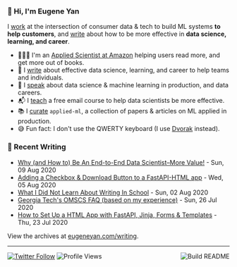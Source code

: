 ### 👋 Hi, I'm Eugene Yan

I [work](https://eugeneyan.com/about/) at the intersection of consumer data & tech to build ML systems **to help customers**, and [write](https://eugeneyan.com/writing/) about how to be more effective in **data science, learning, and career**.

- 👨🏻‍💻 I'm an [Applied Scientist at Amazon](https://eugeneyan.com/about/) helping users read more, and get more out of books.
- 📝 I [write](https://eugeneyan.com/writing/) about effective data science, learning, and career to help teams and individuals.
- 🎤 I [speak](https://eugeneyan.com/speaking/) about data science & machine learning in production, and data careers.
- 📬 I [teach](https://eugeneyan.com/resources/) a free email course to help data scientists be more effective.
- 📚 I [curate](https://github.com/eugeneyan/applied-ml) `applied-ml`, a collection of papers & articles on ML applied in production.
- 😅 Fun fact: I don't use the QWERTY keyboard (I use [Dvorak](https://en.wikipedia.org/wiki/Dvorak_keyboard_layout) instead).

### 📝 Recent Writing

<!-- writing starts -->
* [Why (and How to) Be An End-to-End Data Scientist–More Value!](https://eugeneyan.com//writing/end-to-end-data-science/) - Sun, 09 Aug 2020
* [Adding a Checkbox & Download Button to a FastAPI-HTML app](https://eugeneyan.com//writing/fastapi-html-checkbox-download/) - Wed, 05 Aug 2020
* [What I Did Not Learn About Writing In School](https://eugeneyan.com//writing/what-i-did-not-learn-about-writing-in-school/) - Sun, 02 Aug 2020
* [Georgia Tech's OMSCS FAQ (based on my experience)](https://eugeneyan.com//writing/georgia-tech-omscs-faq/) - Sun, 26 Jul 2020
* [How to Set Up a HTML App with FastAPI, Jinja, Forms & Templates](https://eugeneyan.com//writing/how-to-set-up-html-app-with-fastapi-jinja-forms-templates/) - Thu, 23 Jul 2020
<!-- writing ends -->

View the archives at [eugeneyan.com/writing](https://eugeneyan.com/writing/).

---
[![Twitter Follow](https://img.shields.io/twitter/follow/eugeneyan?label=Follow&style=social)](https://twitter.com/eugeneyan) ![Profile Views](https://gpvc.arturio.dev/eugeneyan)<a href="https://github.com/eugeneyan/eugeneyan/actions"><img src="https://github.com/eugeneyan/eugeneyan/workflows/Build%20README/badge.svg?branch=master" align="right" alt="Build README"></a>
